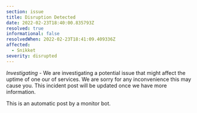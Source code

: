 ```yaml
---
section: issue
title: Disruption Detected
date: 2022-02-23T18:40:00.835793Z
resolved: true
informational: false
resolvedWhen: 2022-02-23T18:41:09.409336Z
affected:
  - Snikket
severity: disrupted
---
```

*Investigating* - We are investigating a potential issue that might affect the uptime of one our of services. We are sorry for any inconvenience this may cause you. This incident post will be updated once we have more information.

This is an automatic post by a monitor bot.
        